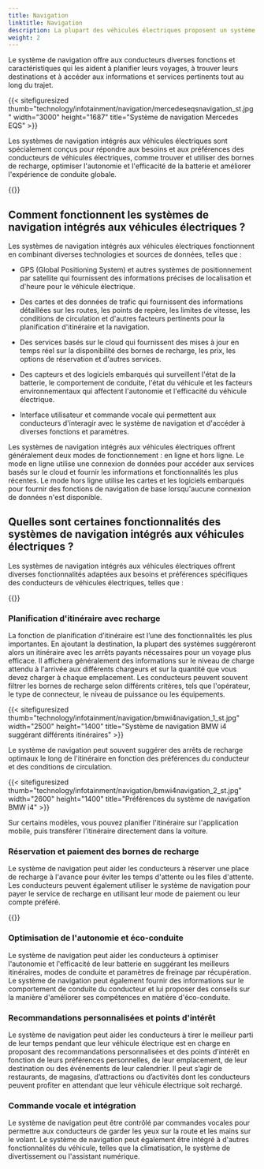 ```yaml
---
title: Navigation
linktitle: Navigation
description: La plupart des véhicules électriques proposent un système de navigation dans le cadre de leur système d'infodivertissement.
weight: 2
---
```

<!-- markdownlint-disable MD033 -->

Le système de navigation offre aux conducteurs diverses fonctions et caractéristiques qui les aident à planifier leurs voyages, à trouver leurs destinations et à accéder aux informations et services pertinents tout au long du trajet.

{{< sitefiguresized thumb="technology/infotainment/navigation/mercedeseqsnavigation_st.jpg" width="3000" height="1687" title="Système de navigation Mercedes EQS" >}}

Les systèmes de navigation intégrés aux véhicules électriques sont spécialement conçus pour répondre aux besoins et aux préférences des conducteurs de véhicules électriques, comme trouver et utiliser des bornes de recharge, optimiser l'autonomie et l'efficacité de la batterie et améliorer l'expérience de conduite globale.

{{<evkxdisplayaddarticle />}}

## Comment fonctionnent les systèmes de navigation intégrés aux véhicules électriques ?

Les systèmes de navigation intégrés aux véhicules électriques fonctionnent en combinant diverses technologies et sources de données, telles que :

- GPS (Global Positioning System) et autres systèmes de positionnement par satellite qui fournissent des informations précises de localisation et d'heure pour le véhicule électrique.

- Des cartes et des données de trafic qui fournissent des informations détaillées sur les routes, les points de repère, les limites de vitesse, les conditions de circulation et d'autres facteurs pertinents pour la planification d'itinéraire et la navigation.

- Des services basés sur le cloud qui fournissent des mises à jour en temps réel sur la disponibilité des bornes de recharge, les prix, les options de réservation et d'autres services.

- Des capteurs et des logiciels embarqués qui surveillent l'état de la batterie, le comportement de conduite, l'état du véhicule et les facteurs environnementaux qui affectent l'autonomie et l'efficacité du véhicule électrique.

- Interface utilisateur et commande vocale qui permettent aux conducteurs d'interagir avec le système de navigation et d'accéder à diverses fonctions et paramètres.

Les systèmes de navigation intégrés aux véhicules électriques offrent généralement deux modes de fonctionnement : en ligne et hors ligne. Le mode en ligne utilise une connexion de données pour accéder aux services basés sur le cloud et fournir les informations et fonctionnalités les plus récentes. Le mode hors ligne utilise les cartes et les logiciels embarqués pour fournir des fonctions de navigation de base lorsqu'aucune connexion de données n'est disponible.

## Quelles sont certaines fonctionnalités des systèmes de navigation intégrés aux véhicules électriques ?

Les systèmes de navigation intégrés aux véhicules électriques offrent diverses fonctionnalités adaptées aux besoins et préférences spécifiques des conducteurs de véhicules électriques, telles que :

{{<evkxdisplayaddarticle />}}

### Planification d'itinéraire avec recharge

La fonction de planification d’itinéraire est l’une des fonctionnalités les plus importantes. En ajoutant la destination, la plupart des systèmes suggéreront alors un itinéraire avec les arrêts payants nécessaires pour un voyage plus efficace.
Il affichera généralement des informations sur le niveau de charge attendu à l'arrivée aux différents chargeurs et sur la quantité que vous devez charger à chaque emplacement. Les conducteurs peuvent souvent filtrer les bornes de recharge selon différents critères, tels que l'opérateur, le type de connecteur, le niveau de puissance ou les équipements.

{{< sitefiguresized thumb="technology/infotainment/navigation/bmwi4navigation_1_st.jpg" width="2500" height="1400" title="Système de navigation BMW i4 suggérant différents itinéraires" >}}

Le système de navigation peut souvent suggérer des arrêts de recharge optimaux le long de l'itinéraire en fonction des préférences du conducteur et des conditions de circulation.

{{< sitefiguresized thumb="technology/infotainment/navigation/bmwi4navigation_2_st.jpg" width="2600" height="1400" title="Préférences du système de navigation BMW i4" >}}

Sur certains modèles, vous pouvez planifier l'itinéraire sur l'application mobile, puis transférer l'itinéraire directement dans la voiture.
### Réservation et paiement des bornes de recharge

Le système de navigation peut aider les conducteurs à réserver une place de recharge à l'avance pour éviter les temps d'attente ou les files d'attente. Les conducteurs peuvent également utiliser le système de navigation pour payer le service de recharge en utilisant leur mode de paiement ou leur compte préféré.

{{<evkxdisplayaddarticle />}}

### Optimisation de l'autonomie et éco-conduite

Le système de navigation peut aider les conducteurs à optimiser l'autonomie et l'efficacité de leur batterie en suggérant les meilleurs itinéraires, modes de conduite et paramètres de freinage par récupération. Le système de navigation peut également fournir des informations sur le comportement de conduite du conducteur et lui proposer des conseils sur la manière d'améliorer ses compétences en matière d'éco-conduite.

### Recommandations personnalisées et points d'intérêt

Le système de navigation peut aider les conducteurs à tirer le meilleur parti de leur temps pendant que leur véhicule électrique est en charge en proposant des recommandations personnalisées et des points d'intérêt en fonction de leurs préférences personnelles, de leur emplacement, de leur destination ou des événements de leur calendrier. Il peut s’agir de restaurants, de magasins, d’attractions ou d’activités dont les conducteurs peuvent profiter en attendant que leur véhicule électrique soit rechargé.

### Commande vocale et intégration

Le système de navigation peut être contrôlé par commandes vocales pour permettre aux conducteurs de garder les yeux sur la route et les mains sur le volant. Le système de navigation peut également être intégré à d'autres fonctionnalités du véhicule, telles que la climatisation, le système de divertissement ou l'assistant numérique.
